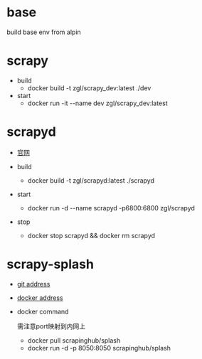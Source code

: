 # base
build base env from alpin

# scrapy
- build
    - docker build -t zgl/scrapy_dev:latest ./dev
- start
    - docker run -it --name dev zgl/scrapy_dev:latest

# scrapyd
- [官网](http://scrapyd.readthedocs.io/en/latest/)

- build
    - docker build -t zgl/scrapyd:latest ./scrapyd
- start
    - docker run -d --name scrapyd -p6800:6800 zgl/scrapyd
- stop
    - docker stop scrapyd && docker rm scrapyd

# scrapy-splash
- [git address](https://github.com/scrapinghub/splash) 
- [docker address](https://hub.docker.com/r/scrapinghub/splash/)

- docker command

    需注意port映射到内网上
    - docker pull scrapinghub/splash
    - docker run -d -p 8050:8050 scrapinghub/splash
